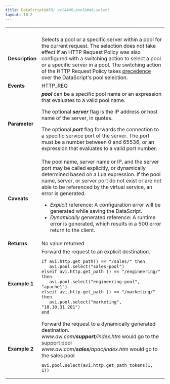 ```yaml
---
title: DataScript&#58; avi&#46;pool&#46;select
layout: 16.2
---
```

<table class="table table-hover table table-bordered table-hover">  
<tbody>         
<tr>   
<td><span style="color: white; font-size: medium;"><strong>Function</strong></span></td>
<td><span style="color: white;"><b>avi.pool.select( pool [, server [, port]] )</b></span></td>
</tr>
<tr>   
<td><span style="font-size: medium;"><strong>Description</strong></span></td>
<td>Selects a pool or a specific server within a pool for the current request. The selection does not take effect if an HTTP Request Policy was also configured with a switching action to select a pool or a specific server in a pool. The switching action of the HTTP Request Policy takes <a href="/docs/16.2/datascript-guide/datascript-precedence/">precedence</a> over the DataScript's pool selection.</td>
</tr>
<tr>   
<td><span style="font-size: medium;"><strong>Events</strong></span></td>
<td>HTTP_REQ</td>
</tr>
<tr>   
<td><span style="font-size: medium;"><strong>Parameter</strong></span></td>
<td><strong><em>pool</em> </strong>can be a specific pool name or an expression that evaluates to a valid pool name.<p></p> <p>The optional <strong><em>server</em> </strong>flag is the IP address or host name of the server, in quotes.</p> <p>The optional <strong><em>port</em> </strong>flag forwards the connection to a specific service port of the server. The port must be a number between 0 and 65536, or an expression that evaluates to a valid port number.</p></td>
</tr>
<tr>   
<td><span style="font-size: medium;"><strong>Caveats</strong></span></td>
<td>The pool name, server name or IP, and the server port may be called explicitly, or dynamically determined based on a Lua expression. If the pool name, server, or server port do not exist or are not able to be referenced by the virtual service, an error is generated.<p></p> 
<ul> 
 <li><em>Explicit</em> reference: A configuration error will be generated while saving the DataScript.</li> 
 <li><em>Dynamically</em> generated reference: A runtime error is generated, which results in a 500 error return to the client.</li> 
</ul></td>
</tr>
<tr>   
<td><span style="font-size: medium;"><strong>Returns</strong></span></td>
<td>No value returned</td>
</tr>
<tr>   
<td><span style="font-size: medium;"><strong>Example 1</strong></span></td>
<td>Forward the request to an explicit destination.<br> 
<!-- Crayon Syntax Highlighter v2.7.1 --> <pre><code class="language-lua">if avi.http.get_path() == "/sales/" then
   avi.pool.select("sales-pool")
elseif avi.http.get_path () == "/engineering/" then
   avi.pool.select("engineering-pool", "apache1")
elseif avi.http.get_path () == "/marketing/" then
   avi.pool.select("marketing", "10.10.31.201")
end</code></pre> 
<!-- [Format Time: 0.0035 seconds] --></td>
</tr>
<tr>   
<td><span style="font-size: medium;"><strong>Example 2</strong></span></td>
<td>Forward the request to a dynamically generated destination.<br> <em>www.avi.com/<strong>support</strong>/index.htm</em> would go to the support pool<br> <em>www.avi.com/<strong>sales</strong>/apac/index.htm</em> would go to the sales pool<br> 
<!-- Crayon Syntax Highlighter v2.7.1 --> <pre><code class="language-lua">avi.pool.select(avi.http.get_path_tokens(1, 1))</code></pre> 
<!-- [Format Time: 0.0010 seconds] --></td>
</tr>
</tbody>
</table> 